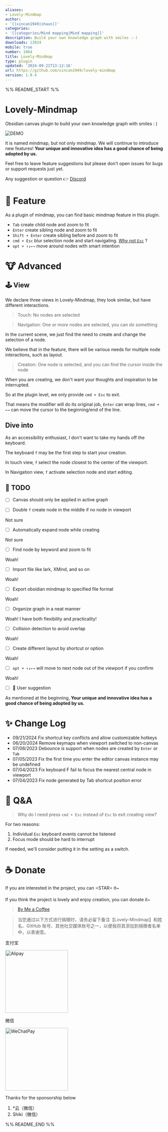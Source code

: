 ```yaml
---
aliases:
- Lovely-Mindmap
author:
- '[[xincan1949|shaun]]'
categories:
- '[[categories/Mind mapping|Mind mapping]]'
description: Build your own knowledge graph with smiles :-)
downloads: 13924
mobile: true
number: 1064
title: Lovely-Mindmap
type: plugin
updated: '2024-09-21T13:12:16'
url: https://github.com/xincan1949/lovely-mindmap
version: 1.0.4
---
```


%% README_START %%

# Lovely-Mindmap

Obsidian canvas plugin to build your own knowledge graph with smiles : )

![DEMO](https://raw.githubusercontent.com/xincan1949/lovely-mindmap/HEAD/DEMO.gif)

It is named mindmap, but not only mindmap.
We will continue to introduce new features!
**Your unique and innovative idea has a good chance of being adopted by us.**

Feel free to leave feature suggestions but please don't open issues for bugs or support requests just yet.

Any suggestion or question 👉 [Discord](https://discord.gg/gSdhPNeG)

# 📕 Feature

As a plugin of mindmap, you can find basic mindmap feature in this plugin.

- `Tab` create child node and zoom to fit
- `Enter` create sibling node and zoom to fit
- `Shift + Enter` create sibling before and zoom to fit
- `cmd + Esc` blur selection node and start navigating. [Why not `Esc`](https://github.com/xincan1949/lovely-mindmap#-qa:~:text=exit%20creating%20view%3F-,For%20two%20reasons%3A,-Individual%20Esc%20keyboard) ?
- `opt + ↑↓←→` move around nodes with smart intention

# 🐮 Advanced

## 🕹 View

We declare three views in Lovely-Mindmap, they look similar, but have different interactions.

> Touch: No nodes are selected

> Navigation: One _or more_ nodes are selected, you can do something

In the current scene, we just find the need to create and change the selection of a node.

We believe that in the feature, there will be various needs for multiple node interactions, such as layout.

> Creation: One node is selected, and you can find the cursor inside the node

When you are creating, we don't want your thoughts and inspiration to be interrupted.

So at the plugin level, we only provide `cmd + Esc` to exit.

That means the modifier will do its original job,
`Enter` can wrap lines,
`cmd + ←→` can move the cursor to the beginning/end of the line.

## Dive into

As an accessibility enthusiast, I don't want to take my hands off the keyboard.

The keyboard `f` may be the first step to start your creation.

In touch view, `f` select the node closest to the center of the viewport.

In Navigation view, `f` activate selection node and start editing.


## 🚧 TODO

- [ ] Canvas should only be applied in active graph

- [ ] Double `f` create node in the middle if no node in viewport

Not sure

- [ ] Automatically expand node while creating

Not sure

- [ ] Find node by keyword and zoom to fit

Woah!

- [ ] Import file like lark, XMind, and so on

Woah!

- [ ] Export obsidian mindmap to specified file format

Woah!

- [ ] Organize graph in a neat manner

Woah! I have both flexibility and practicality!

- [ ] Collision detection to avoid overlap

Woah!

- [ ] Create different layout by shortcut or option

Woah!

- [ ] `opt + ↑↓←→` will move to next node out of the viewport if you confirm

Woah!

- [ ] 🥰 User suggestion

As mentioned at the beginning, **Your unique and innovative idea has a good chance of being adopted by us.**

# ✨ Change Log

- 09/21/2024 Fix shortcut key conflicts and allow customizable hotkeys
- 06/20/2024 Remove keymaps when viewport switched to non-canvas
- 07/06/2023 Debounce is support when nodes are created by `Enter` or `Tab`
- 07/05/2023 Fix the first time you enter the editor canvas instance may be undefined
- 07/04/2023 Fix keyboard F fail to focus the nearest central node in viewport
- 07/04/2023 Fix node generated by Tab shortcut position error


# 🤔 Q&A

> Why do I need press `cmd + Esc` instead of `Esc` to exit creating view?

For two reasons:

1. Individual `Esc` keyboard events cannot be listened
2. Focus mode should be hard to interrupt

If needed, we'll consider putting it in the setting as a switch.


# ☕️ Donate

If you are interested in the project, you can ⭐STAR️⭐️ it~

If you think the project is lovely and enjoy creation, you can donate it~

> [By Me a Coffee](https://www.buymeacoffee.com/xincan1949)

> 当您通过以下方式进行捐赠时，请务必留下备注【Lovely-Mindmap】和姓名、GitHub 账号、其他社交媒体账号之一，以便我将其添加到捐赠者名单中，以表谢意。

支付宝

<img alt="Alipay" height="200" src="https://cdn.jsdelivr.net/gh/xincan1949/xincan1949.github.io@master/Alipay.jpeg" width="200"/>


微信

<img alt="WeChatPay" height="200" src="https://cdn.jsdelivr.net/gh/xincan1949/xincan1949.github.io@master/WeChatPay.png" title="123" width="200"/>


Thanks for the sponsorship below
1. *云（微信）
2. Shiki（微信）


%% README_END %%